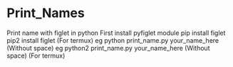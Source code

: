 # Print_Names
Print name with figlet in python
First install pyfiglet module
pip install figlet
pip2 install figlet (For termux)
eg python print_name.py your_name_here  (Without space)
eg python2 print_name.py your_name_here  (Without space)  (For termux)

